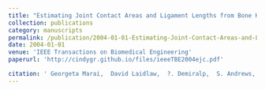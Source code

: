 ```yaml
---
title: "Estimating Joint Contact Areas and Ligament Lengths from Bone Kinematics and Surfaces"
collection: publications
category: manuscripts
permalink: /publication/2004-01-01-Estimating-Joint-Contact-Areas-and-Ligament-Lengths-from-Bone-Kinematics-and-Surfaces
date: 2004-01-01
venue: 'IEEE Transactions on Biomedical Engineering'
paperurl: 'http://cindygr.github.io/files/ieeeTBE2004ejc.pdf'

citation: ' Georgeta Marai,  David Laidlaw,  ?. Demiralp,  S. Andrews,  Cindy. Grimm,  J.J. Crisco, '
---
```


